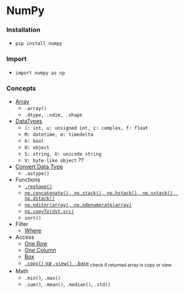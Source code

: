 # NumPy
### Installation
- `pip install numpy`
### Import
- `import numpy as np`
### Concepts
- [Array](numpy_array.py)
  - `.array()`
  - `.dtype, .ndim, .shape`
- [DataTypes](numpy_datatypes.py)
  - `i: int, u: unsigned int, c: complex, f: float`
  - `M: datetime, m: timedelta`
  - `b: bool`
  - `O: object`
  - `S: string, U: unicode string`
  - `V: byte-like object` ??
- [Convert Data Type](numpy_convert_data_type.py)
  - `.astype()`
- Functions
  - [`.reshape()`](numpy_reshape.py)
  - [`np.concatenate(), np.stack(), np.hstack(), np.vstack(), np.dstack()`](numpy_functions.py)
  - [`np.nditer(array), np.ndenumerate(array)`](numpy_access.py)
  - [`np.copyTo(dst,src)`](numpy_func_copyto.py)
  - `sort()`
- Filter
  - [Where](numpy_filter_values.py)
- Access
  - [One Row](numpy_access_one_row.py)
  - [One Column](numpy_access_one_column.py)
  - [Box](numpy_access_range.py)
  - [`.copy()` va `.view()`, `.base`](numpy_access_copy_view.py) <sub>check if returned array is copy or view</sub>
- Math
  - `.min()`, `.max()`
  - `.sum()`, `.mean()`, `.median()`, `.std()`